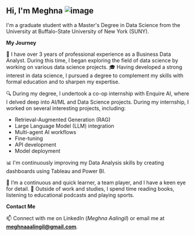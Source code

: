 ## Hi, I'm Meghna ![image](https://github.com/user-attachments/assets/02adb68f-e197-4937-95e4-6e3de8499c0d)


<!--
**MeghnaAaalingil/MeghnaAaalingil** is a ✨ _special_ ✨ repository because its `README.md` (this file) appears on your GitHub profile.

Here are some ideas to get you started:

- 🔭 I’m currently working on ...
- 🌱 I’m currently learning ...
- 👯 I’m looking to collaborate on ...
- 🤔 I’m looking for help with ...
- 💬 Ask me about ...
- 📫 How to reach me: ...
- 😄 Pronouns: ...
- ⚡ Fun fact: ...
-->

I'm a graduate student with a Master's Degree in Data Science from the University at Buffalo-State University of New York (SUNY).

**My Journey**

💼 I have over 3 years of professional experience as a Business Data Analyst. During this time, I began exploring the field of data science by working on various data science projects.
🎓 Having developed a strong interest in data science, I pursued a degree to complement my skills with formal education and to sharpen my expertise.

🔍 During my degree, I undertook a co-op internship with Enquire AI, where I delved deep into AI/ML and Data Science projects. During my internship, I worked on several interesting projects, including:

- Retrieval-Augmented Generation (RAG)
- Large Language Model (LLM) integration
- Multi-agent AI workflows
- Fine-tuning
- API development
- Model deployment

📊 I'm continuously improving my Data Analysis skills by creating dashboards using Tableau and Power BI.

🌟 I’m a continuous and quick learner, a team player, and I have a keen eye for detail.
🔬 Outside of work and studies, I spend time reading books, listening to educational podcasts and playing sports.

**Contact Me**

📫 Connect with me on LinkedIn (*Meghna Aalingil*) or email me at **meghnaaalingil@gmail.com**.
